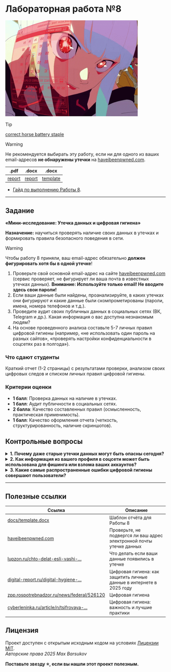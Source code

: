# Лабораторная работа №8

<img alt="cyberpunk2077-edgerunners" src="https://github.com/maxbarsukov/itmo/blob/master/.docs/cyberpunk2077-edgerunners.gif" height="300">

> [!TIP]
> [correct horse battery staple](https://xkcd.com/936/)

> [!WARNING]
> Не рекомендуется выбирать эту работу, если ни для одного из ваших email-адресов **не обнаружены утечки** на [haveibeenpwned.com](https://haveibeenpwned.com/).

|.pdf|.docx|.docx|
|-|-|-|
| [report](./docs/report.pdf) | [report](./docs/report.docx) | [template](./docs/template.docx) |

- [Гайд по выполнению Работы 8](./guide/README.md).

---

## Задание

**«Мини-исследование: Утечка данных и цифровая гигиена»**

**Назначение:** научиться проверять наличие своих данных в утечках и формировать правила безопасного поведения в сети.

> [!WARNING]
> Чтобы работу 8 приняли, ваш email-адрес обязательно **должен фигурировать хотя бы в одной утечке**!

1. Проверьте свой основной email-адрес на сайте [haveibeenpwned.com](https://haveibeenpwned.com/) (сервис проверяет, не фигурирует ли ваша почта в известных утечках данных). **Внимание: Используйте только email! Не вводите здесь свои пароли!**
2. Если ваши данные были найдены, проанализируйте, в каких утечках они фигурируют и какие данные были скомпрометированы (пароли, имена, номера телефонов и т.д.).
3. Проведите аудит своих публичных данных в социальных сетях (ВК, Telegram и др.). Какая информация о вас доступна незнакомым людям?
4. На основе проведенного анализа составьте 5-7 личных правил цифровой гигиены (например, «не использовать один пароль на разных сайтов», «проверять настройки конфиденциальности в соцсетях раз в полгода»).

### Что сдают студенты

Краткий отчет (1-2 страницы) с результатами проверки, анализом своих цифровых следов и списком личных правил цифровой гигиены.

### Критерии оценки

- **1 балл**: Проверка данных на наличие в утечках.
- **1 балл**: Аудит публичности в социальных сетях.
- **2 балла**: Качество составленных правил (осмысленность, практическая применимость).
- **1 балл**: Качество оформления отчета (четкость, структурированность, наличие скриншотов).

## Контрольные вопросы

<details>
  <summary><b>1. Почему даже старые утечки данных могут быть опасны сегодня?</b></summary>

  <br>

  Потому что:

  - Многие пользователи не меняют пароли годами, особенно если аккаунт «работает».
  - Злоумышленники хранят базы украденных логинов и паролей и используют их в атаках [«credential stuffing»](https://en.wikipedia.org/wiki/Credential_stuffing) — автоматической подстановке в другие сервисы.
  - Даже если утечка произошла 5–10 лет назад, один и тот же пароль может до сих пор работать в почте, банке или соцсетях.

  **Пример:** Пароль от старого аккаунта на форуме может совпадать с паролем от электронной почты — и тогда злоумышленник получит доступ ко всем вашим аккаунтам. 

</details>
<details>
  <summary><b>2. Как информация из вашего профиля в соцсети может быть использована для фишинга или взлома ваших аккаунтов?</b></summary>

  <br>

  - **Фишинг:** Злоумышленник может отправить вам письмо или сообщение, имитирующее знакомого человека или организацию, которую вы упоминали (например, «Привет! Это HR из [ваша компания]»).
  - **Подбор контрольных вопросов:** Многие сервисы используют вопросы вроде «В каком городе вы родились?» или «Как зовут вашего первого питомца?» — эту информацию легко найти в постах или фото.
  - **Социальная инженерия:** Зная ваше имя, город, вуз и интересы, мошенник может убедительно представиться техподдержкой или коллегой и выманить пароль.

  **Вывод:** Чем больше личной информации в открытом доступе — тем проще вас обмануть. 

</details>
<details>
  <summary><b>3. Какие самые распространенные ошибки цифровой гигиены совершают пользователи?</b></summary>

  <br>

  > [!WARNING]
  > При ответе на этот вопрос Маркина Т.А. требует указать источники, из которых вы узнали, что это «**самые распространенные** ошибки», поэтому к ответам ниже прикрепляю конкретные данные и ссылки на источники (желательно прочитать заранее, чтобы уметь указать на источник, иначе баллов за вопрос вы не получите).

  1. **Использование одного пароля на всех сайтах — главная причина массовых взломов** (согласно исследованию компании SecureAuth, 53% пользователей признаются, что используют один и тот же пароль для разных аккаунтов; среди них большинство (62%) применяют этот пароль для 3-7 учетных записей, а каждый десятый (10%) — для 10 и более сервисов. Кроме того, 44% респондентов признались, что использовали свои личные пароли на работе, что создает дополнительные риски для корпоративной безопасности ([источник: Security Magazine, "53% of People Admit They Reuse the Same Password for Multiple Accounts"](https://www.securitymagazine.com/articles/92331-of-people-admit-they-reuse-the-same-password-for-multiple-accounts))).
  2. **Отсутствие двухфакторной аутентификации — делает аккаунты уязвимыми даже при сложном пароле** (по данным доклада инженера Google на конференции Usenix Enigma 2018, спустя почти 7 лет после внедрения функции менее 10% активных аккаунтов Google использовали двухэтапную аутентификацию; при этом более 10% пользователей, пытавшихся использовать механизм, испытывали проблемы с вводом кода из SMS, что указывает на проблемы с юзабилити как на одну из ключевых причин низкого распространения технологии ([источник: The Register, "Who's using 2FA? Sweet FA. Less than 10% of Gmail users..."](https://www.theregister.com/2018/01/17/no_one_uses_two_factor_authentication/))).
  3. **Публикация личной информации в соцсетях — дата рождения, адрес, номер школы и т.д.** (Человеческий фактор остается ключевым элементом успешных атак. Отчет Verizon DBIR 2023 указывает, что 74% всех утечек данных так или иначе связаны с человеческим фактором, включая ошибки, использование украденных учетных данных и успешные фишинговые атаки, для которых личная информация, размещенная в открытом доступе, является ценным ресурсом для злоумышленников ([источник: Rublon, "Verizon 2023 Data Breach Report: A Bulleted Summary"](https://rublon.com/blog/verizon-2023-data-breach-report-summary/))).
  4. **Игнорирование обновлений ПО — оставляет уязвимости, которые легко эксплуатировать** (согласно отчету Edgescan, 60% успешных кибератак стали возможными из-за неустановленных обновлений для известных уязвимостей. При этом среднее время на устранение критических уязвимостей (MTTR) для систем, доступных из интернета, составляет около 71 дня, что создает длительное окно для атаки ([источник: Edgescan, "2020 Vulnerability Statistics Report", стр. 3, 9](https://www.edgescan.com/wp-content/uploads/2022/12/2020-Vulnerability-Stats-Report.pdf))).
  5. **Подключение к публичным Wi-Fi без защиты — позволяет перехватывать трафик**.
  6. **Переход по подозрительным ссылкам и открытие вложений от неизвестных — основной путь заражения вредоносным ПО** (отчет Verizon DBIR 2023 показывает, что 36% всех утечек данных были связаны с фишингом. Исследование IT Governance, ссылающееся на данные Verizon, уточняет, что в 96% случаев фишинговые атаки происходят через email, а 19% всех успешных утечек данных были вызваны именно фишингом, что ставит его на второе место по распространенности среди причин брешей. Исследование также показало, что сотрудники открывают инфицированные вредоносным ПО вложения в 20% случаев ([источник: IT Governance, "51 Must-Know Phishing Statistics for 2023"](https://www.itgovernance.co.uk/blog/51-must-know-phishing-statistics-for-2023))).
  7. **Отсутствие резервных копий — при заражении шифровальщиком данные могут быть утеряны навсегда** (54% респондентов сообщили о том, что хотя бы раз теряли свои данные; только 10% владельцев компьютеров делают резервные копии своих данных ежедневно; около 20% владельцев компьютеров никогда не создавали резервные копии своих данных. Это означает, что каждый пятый пользователь рискует потерять все свои файлы безвозвратно; хотя 57% пользователей заявили, что используют «облако» для резервного копирования, только 12% из них на самом деле пользуются специализированным сервисом бэкапа; только 39% пользователей были «очень уверены» в том, что их система резервного копирования настроена правильно и защищает все их данные ([источник: The 2022 Backup Survey: 54% Report Data Loss With Only 10% Backing Up Daily](https://www.backblaze.com/blog/the-2022-backup-survey-54-report-data-loss-with-only-10-backing-up-daily/))).

</details>

---

## Полезные ссылки

| Ссылка | Описание |
| --- | --- |
| [docs/template.docx](./docs/template.docx) | Шаблон отчёта для Работы 8 |
| [haveibeenpwned.com](https://haveibeenpwned.com/) | Проверьте, не подвергся ли ваш адрес электронной почты утечке данных |
| [lupzon.ru/chto-delat-esli-vashi-...](https://lupzon.ru/chto-delat-esli-vashi-dannye-poyavilis-v-utechke/) | Что делать если ваши данные появились в утечке |
| [digital-report.ru/digital-hygiene-...](https://digital-report.ru/digital-hygiene-personal-data-protection-2025/) | Цифровая гигиена: как защитить личные данные в интернете в 2025 году |
| [zpp.rospotrebnadzor.ru/news/federal/526120](https://zpp.rospotrebnadzor.ru/news/federal/526120) | Цифровая гигиена |
| [cyberleninka.ru/article/n/tsifrovaya-...](https://cyberleninka.ru/article/n/tsifrovaya-gigiena-vazhnost-i-luchshie-praktiki/viewer) | Цифровая гигиена: важность и лучшие практики |

## Лицензия <a name="license"></a>

Проект доступен с открытым исходным кодом на условиях [Лицензии MIT](https://opensource.org/licenses/MIT). \
*Авторские права 2025 Max Barsukov*

**Поставьте звезду :star:, если вы нашли этот проект полезным.**

